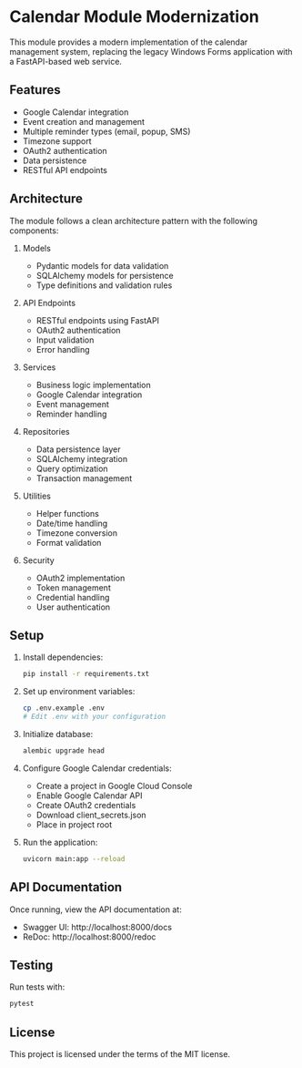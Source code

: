 # Calendar Module Modernization

This module provides a modern implementation of the calendar management system, replacing the legacy Windows Forms application with a FastAPI-based web service.

## Features

- Google Calendar integration
- Event creation and management
- Multiple reminder types (email, popup, SMS)
- Timezone support
- OAuth2 authentication
- Data persistence
- RESTful API endpoints

## Architecture

The module follows a clean architecture pattern with the following components:

1. Models
   - Pydantic models for data validation
   - SQLAlchemy models for persistence
   - Type definitions and validation rules

2. API Endpoints
   - RESTful endpoints using FastAPI
   - OAuth2 authentication
   - Input validation
   - Error handling

3. Services
   - Business logic implementation
   - Google Calendar integration
   - Event management
   - Reminder handling

4. Repositories
   - Data persistence layer
   - SQLAlchemy integration
   - Query optimization
   - Transaction management

5. Utilities
   - Helper functions
   - Date/time handling
   - Timezone conversion
   - Format validation

6. Security
   - OAuth2 implementation
   - Token management
   - Credential handling
   - User authentication

## Setup

1. Install dependencies:
   ```bash
   pip install -r requirements.txt
   ```

2. Set up environment variables:
   ```bash
   cp .env.example .env
   # Edit .env with your configuration
   ```

3. Initialize database:
   ```bash
   alembic upgrade head
   ```

4. Configure Google Calendar credentials:
   - Create a project in Google Cloud Console
   - Enable Google Calendar API
   - Create OAuth2 credentials
   - Download client_secrets.json
   - Place in project root

5. Run the application:
   ```bash
   uvicorn main:app --reload
   ```

## API Documentation

Once running, view the API documentation at:
- Swagger UI: http://localhost:8000/docs
- ReDoc: http://localhost:8000/redoc

## Testing

Run tests with:
```bash
pytest
```

## License

This project is licensed under the terms of the MIT license.
